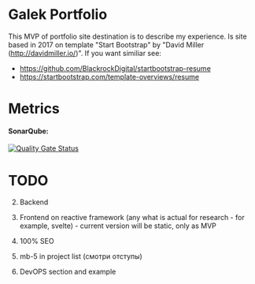 # Galek Portfolio

This MVP of portfolio site destination is to describe my experience.
Is site based in 2017 on template "Start Bootstrap" by "David Miller (http://davidmiller.io/)". If you want similiar see:
- https://github.com/BlackrockDigital/startbootstrap-resume
- https://startbootstrap.com/template-overviews/resume

# Metrics
#### SonarQube:
[![Quality Gate Status](https://sonarcloud.io/api/project_badges/measure?project=galek_portfolio&metric=alert_status)](https://sonarcloud.io/dashboard?id=galek_portfolio)

# TODO
2) Backend
3) Frontend on reactive framework (any what is actual for research - for example, svelte) - current version will be static, only as MVP

5) 100% SEO
6) mb-5 in project list (смотри отступы)
8) DevOPS section and example
